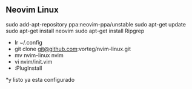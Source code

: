 ## Neovim Linux
 sudo add-apt-repository ppa:neovim-ppa/unstable 
 sudo apt-get update
 sudo apt-get install neovim
 sudo apt-get install Ripgrep


* Ir ~/.config
* git clone git@github.com:vorteg/nvim-linux.git
* mv nvim-linux nvim
* vi nvim/init.vim
* :PlugInstall

*y listo ya esta configurado
